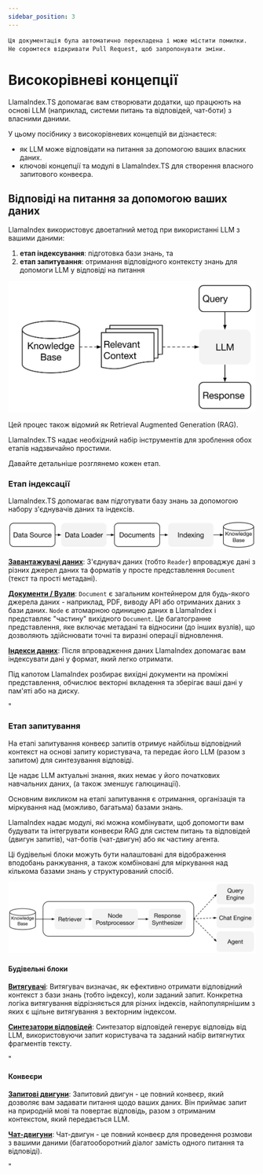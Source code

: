 ```yaml
---
sidebar_position: 3
---
```


`Ця документація була автоматично перекладена і може містити помилки. Не соромтеся відкривати Pull Request, щоб запропонувати зміни.`

# Високорівневі концепції

LlamaIndex.TS допомагає вам створювати додатки, що працюють на основі LLM (наприклад, системи питань та відповідей, чат-боти) з власними даними.

У цьому посібнику з високорівневих концепцій ви дізнаєтеся:

- як LLM може відповідати на питання за допомогою ваших власних даних.
- ключові концепції та модулі в LlamaIndex.TS для створення власного запитового конвеєра.

## Відповіді на питання за допомогою ваших даних

LlamaIndex використовує двоетапний метод при використанні LLM з вашими даними:

1. **етап індексування**: підготовка бази знань, та
2. **етап запитування**: отримання відповідного контексту знань для допомоги LLM у відповіді на питання

![](./_static/concepts/rag.jpg)

Цей процес також відомий як Retrieval Augmented Generation (RAG).

LlamaIndex.TS надає необхідний набір інструментів для зроблення обох етапів надзвичайно простими.

Давайте детальніше розглянемо кожен етап.

### Етап індексації

LlamaIndex.TS допомагає вам підготувати базу знань за допомогою набору з'єднувачів даних та індексів.

![](./_static/concepts/indexing.jpg)

[**Завантажувачі даних**](./modules/high_level/data_loader.md):
З'єднувач даних (тобто `Reader`) впроваджує дані з різних джерел даних та форматів у просте представлення `Document` (текст та прості метадані).

[**Документи / Вузли**](./modules/high_level/documents_and_nodes.md): `Document` є загальним контейнером для будь-якого джерела даних - наприклад, PDF, виводу API або отриманих даних з бази даних. `Node` є атомарною одиницею даних в LlamaIndex і представляє "частину" вихідного `Document`. Це багатогранне представлення, яке включає метадані та відносини (до інших вузлів), що дозволяють здійснювати точні та виразні операції відновлення.

[**Індекси даних**](./modules/high_level/data_index.md):
Після впровадження даних LlamaIndex допомагає вам індексувати дані у формат, який легко отримати.

Під капотом LlamaIndex розбирає вихідні документи на проміжні представлення, обчислює векторні вкладення та зберігає ваші дані у пам'яті або на диску.

"

### Етап запитування

На етапі запитування конвеєр запитів отримує найбільш відповідний контекст на основі запиту користувача,
та передає його LLM (разом з запитом) для синтезування відповіді.

Це надає LLM актуальні знання, яких немає у його початкових навчальних даних,
(а також зменшує галюцинації).

Основним викликом на етапі запитування є отримання, організація та міркування над (можливо, багатьма) базами знань.

LlamaIndex надає модулі, які можна комбінувати, щоб допомогти вам будувати та інтегрувати конвеєри RAG для систем питань та відповідей (двигун запитів), чат-ботів (чат-двигун) або як частину агента.

Ці будівельні блоки можуть бути налаштовані для відображення вподобань ранжування, а також комбіновані для міркування над кількома базами знань у структурований спосіб.

![](./_static/concepts/querying.jpg)

#### Будівельні блоки

[**Витягувачі**](./modules/low_level/retriever.md):
Витягувач визначає, як ефективно отримати відповідний контекст з бази знань (тобто індексу), коли заданий запит.
Конкретна логіка витягування відрізняється для різних індексів, найпопулярнішим з яких є щільне витягування з векторним індексом.

[**Синтезатори відповідей**](./modules/low_level/response_synthesizer.md):
Синтезатор відповідей генерує відповідь від LLM, використовуючи запит користувача та заданий набір витягнутих фрагментів тексту.

"

#### Конвеєри

[**Запитові двигуни**](./modules/high_level/query_engine.md):
Запитовий двигун - це повний конвеєр, який дозволяє вам задавати питання щодо ваших даних.
Він приймає запит на природній мові та повертає відповідь, разом з отриманим контекстом, який передається LLM.

[**Чат-двигуни**](./modules/high_level/chat_engine.md):
Чат-двигун - це повний конвеєр для проведення розмови з вашими даними
(багатооборотний діалог замість одного питання та відповіді).

"
